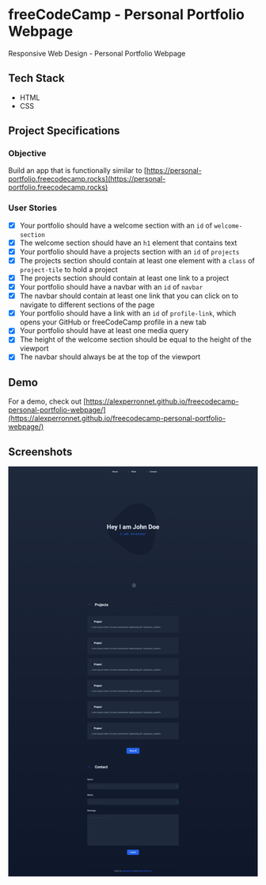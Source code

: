 # freeCodeCamp - Personal Portfolio Webpage

Responsive Web Design - Personal Portfolio Webpage

## Tech Stack

- HTML
- CSS

## Project Specifications

### Objective

Build an app that is functionally similar to [https://personal-portfolio.freecodecamp.rocks](https://personal-portfolio.freecodecamp.rocks)

### User Stories

- [x] Your portfolio should have a welcome section with an `id` of `welcome-section`
- [x] The welcome section should have an `h1` element that contains text
- [x] Your portfolio should have a projects section with an `id` of `projects`
- [x] The projects section should contain at least one element with a `class` of `project-tile` to hold a project
- [x] The projects section should contain at least one link to a project
- [x] Your portfolio should have a navbar with an `id` of `navbar`
- [x] The navbar should contain at least one link that you can click on to navigate to different sections of the page
- [x] Your portfolio should have a link with an `id` of `profile-link`, which opens your GitHub or freeCodeCamp profile in a new tab
- [x] Your portfolio should have at least one media query
- [x] The height of the welcome section should be equal to the height of the viewport
- [x] The navbar should always be at the top of the viewport

## Demo

For a demo, check out [https://alexperronnet.github.io/freecodecamp-personal-portfolio-webpage/](https://alexperronnet.github.io/freecodecamp-personal-portfolio-webpage/)

## Screenshots

![freeCodeCamp Personal Portfolio Webpage](images/screenshot.png "Personal Portfolio Webpage")
